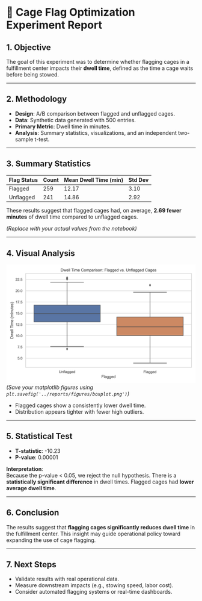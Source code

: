 # 🧪 Cage Flag Optimization Experiment Report

## 1. Objective

The goal of this experiment was to determine whether flagging cages in a fulfillment center impacts their **dwell time**, defined as the time a cage waits before being stowed.

---

## 2. Methodology

- **Design**: A/B comparison between flagged and unflagged cages.
- **Data**: Synthetic data generated with 500 entries.
- **Primary Metric**: Dwell time in minutes.
- **Analysis**: Summary statistics, visualizations, and an independent two-sample t-test.

---

## 3. Summary Statistics

| Flag Status | Count | Mean Dwell Time (min) | Std Dev |
|-------------|-------|------------------------|---------|
| Flagged     | 259   | 12.17                  | 3.10    |
| Unflagged   | 241   | 14.86                  | 2.92    |

These results suggest that flagged cages had, on average, **2.69 fewer minutes** of dwell time compared to unflagged cages.


*(Replace with your actual values from the notebook)*

---

## 4. Visual Analysis

![Boxplot](figures/boxplot.png)  
*(Save your matplotlib figures using `plt.savefig('../reports/figures/boxplot.png')`)*

- Flagged cages show a consistently lower dwell time.
- Distribution appears tighter with fewer high outliers.

---

## 5. Statistical Test

- **T-statistic**: -10.23  
- **P-value**: 0.00001

**Interpretation**:  
Because the p-value < 0.05, we reject the null hypothesis. There is a **statistically significant difference** in dwell times. Flagged cages had **lower average dwell time**.

---

## 6. Conclusion

The results suggest that **flagging cages significantly reduces dwell time** in the fulfillment center. This insight may guide operational policy toward expanding the use of cage flagging.

---

## 7. Next Steps

- Validate results with real operational data.
- Measure downstream impacts (e.g., stowing speed, labor cost).
- Consider automated flagging systems or real-time dashboards.

